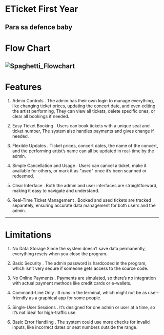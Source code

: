 # ETicket First Year
Para sa defence baby
------------------------------------------------------------------------------------------------------------------------------------------------------
# Flow Chart
![Spaghetti_Flowchart](https://github.com/user-attachments/assets/1a088718-b39c-4cdc-8619-9f4a06a668e7)
------------------------------------------------------------------------------------------------------------------------------------------------------
# Features 
                  
1. Admin Controls
. The admin has their own login to manage everything, like changing ticket prices, updating the concert date, and even editing the artist performing,
They can view all tickets, delete specific ones, or clear all bookings if needed.

2. Easy Ticket Booking
. Users can book tickets with a unique seat and ticket number, The system also handles payments and gives change if needed.

3. Flexible Updates
. Ticket prices, concert dates, the name of the concert, and the performing artist’s name can all be updated in real-time by the admin.

4. Simple Cancellation and Usage
. Users can cancel a ticket, make it available for others, or mark it as "used" once it’s been scanned or redeemed.

5. Clear Interface
. Both the admin and user interfaces are straightforward, making it easy to navigate and understand.

6. Real-Time Ticket Management
. Booked and used tickets are tracked separately, ensuring accurate data management for both users and the admin.
------------------------------------------------------------------------------------------------------------------------------------------------------
# Limitations

1. No Data Storage
Since the system doesn’t save data permanently, everything resets when you close the program.

2. Basic Security
. The admin password is hardcoded in the program, which isn’t very secure if someone gets access to the source code.

3. No Online Payments
. Payments are simulated, so there’s no integration with actual payment methods like credit cards or e-wallets.

4. Command-Line Only
. It runs in the terminal, which might not be as user-friendly as a graphical app for some people.

5. Single-User Sessions
. It’s designed for one admin or user at a time, so it’s not ideal for high-traffic use.

6. Basic Error Handling
. The system could use more checks for invalid inputs, like incorrect dates or seat numbers outside the range.
